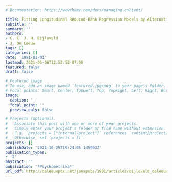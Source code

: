 ```yaml
---
# Documentation: https://wowchemy.com/docs/managing-content/

title: Fitting Longitudinal Reduced-Rank Regression Models by Alternating Least Squares
subtitle: ''
summary: ''
authors:
- C. C. J. H. Bijleveld
- J. De Leeuw
tags: []
categories: []
date: '1991-01-01'
lastmod: 2021-06-06T12:53:52-07:00
featured: false
draft: false

# Featured image
# To use, add an image named `featured.jpg/png` to your page's folder.
# Focal points: Smart, Center, TopLeft, Top, TopRight, Left, Right, BottomLeft, Bottom, BottomRight.
image:
  caption: ''
  focal_point: ''
  preview_only: false

# Projects (optional).
#   Associate this post with one or more of your projects.
#   Simply enter your project's folder or file name without extension.
#   E.g. `projects = ["internal-project"]` references `content/project/deep-learning/index.md`.
#   Otherwise, set `projects = []`.
projects: []
publishDate: '2021-10-25T19:24:05.145903Z'
publication_types:
- '2'
abstract: ''
publication: '*Psychometrika*'
url_pdf: http://deleeuwpdx.net/janspubs/1991/articles/bijleveld_deleeuw_A_91.pdf
---
```

